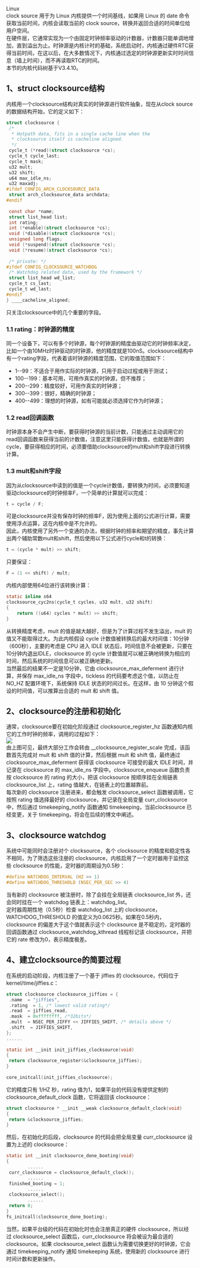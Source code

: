 Linux<br />clock source 用于为 Linux 内核提供一个时间基线，如果用 Linux 的 date 命令获取当前时间，内核会读取当前的 clock source，转换并返回合适的时间单位给用户空间。<br />在硬件层，它通常实现为一个由固定时钟频率驱动的计数器，计数器只能单调地增加，直到溢出为止。时钟源是内核计时的基础，系统启动时，内核通过硬件RTC获得当前时间，在这以后，在大多数情况下，内核通过选定的时钟源更新实时时间信息（墙上时间），而不再读取RTC的时间。<br />本节的内核代码树基于V3.4.10。
<a name="h9ZN7"></a>
## 1、struct clocksource结构
内核用一个clocksource结构对真实的时钟源进行软件抽象，现在从clock source的数据结构开始，它的定义如下：
```c
struct clocksource {
 /*
  * Hotpath data, fits in a single cache line when the
  * clocksource itself is cacheline aligned.
  */
 cycle_t (*read)(struct clocksource *cs);
 cycle_t cycle_last;
 cycle_t mask;
 u32 mult;
 u32 shift;
 u64 max_idle_ns;
 u32 maxadj;
#ifdef CONFIG_ARCH_CLOCKSOURCE_DATA
 struct arch_clocksource_data archdata;
#endif
 
 const char *name;
 struct list_head list;
 int rating;
 int (*enable)(struct clocksource *cs);
 void (*disable)(struct clocksource *cs);
 unsigned long flags;
 void (*suspend)(struct clocksource *cs);
 void (*resume)(struct clocksource *cs);
 
 /* private: */
#ifdef CONFIG_CLOCKSOURCE_WATCHDOG
 /* Watchdog related data, used by the framework */
 struct list_head wd_list;
 cycle_t cs_last;
 cycle_t wd_last;
#endif
} ____cacheline_aligned;
```
只关注clocksource中的几个重要的字段。
<a name="ovNZ8"></a>
### 1.1 rating：时钟源的精度
同一个设备下，可以有多个时钟源，每个时钟源的精度由驱动它的时钟频率决定，比如一个由10MHz时钟驱动的时钟源，他的精度就是100nS。clocksource结构中有一个rating字段，代表着该时钟源的精度范围，它的取值范围如下：

- 1--99：不适合于用作实际的时钟源，只用于启动过程或用于测试；
- 100--199：基本可用，可用作真实的时钟源，但不推荐；
- 200--299：精度较好，可用作真实的时钟源；
- 300--399：很好，精确的时钟源；
- 400--499：理想的时钟源，如有可能就必须选择它作为时钟源；
<a name="zx0W5"></a>
### 1.2 read回调函数
时钟源本身不会产生中断，要获得时钟源的当前计数，只能通过主动调用它的read回调函数来获得当前的计数值，注意这里只能获得计数值，也就是所谓的cycle，要获得相应的时间，必须要借助clocksource的mult和shift字段进行转换计算。
<a name="uwobl"></a>
### 1.3 mult和shift字段
因为从clocksource中读到的值是一个cycle计数值，要转换为时间，必须要知道驱动clocksource的时钟频率F，一个简单的计算就可以完成：
```c
t = cycle / F;
```
可是clocksource并没有保存时钟的频率F，因为使用上面的公式进行计算，需要使用浮点运算，这在内核中是不允许的。<br />因此，内核使用了另外一个变通的办法，根据时钟的频率和期望的精度，事先计算出两个辅助常数mult和shift，然后使用以下公式进行cycle和t的转换：
```c
t = (cycle * mult) >> shift;
```
只要保证：
```c
F = (1 << shift) / mult;
```
内核内部使用64位进行该转换计算：
```c
static inline s64 
clocksource_cyc2ns(cycle_t cycles, u32 mult, u32 shift)
{
    return ((u64) cycles * mult) >> shift;
}
```
从转换精度考虑，mult 的值是越大越好，但是为了计算过程不发生溢出，mult 的值又不能取得过大。为此内核假设 cycle 计数值被转换后的最大时间值：10分钟（600秒），主要的考虑是 CPU 进入 IDLE 状态后，时间信息不会被更新，只要在10分钟内退出IDLE，clocksource 的 cycle 计数值就可以被正确地转换为相应的时间，然后系统的时间信息可以被正确地更新。<br />当然最后的结果不一定是10分钟，它由 clocksource_max_deferment 进行计算，并保存 max_idle_ns 字段中，tickless 的代码要考虑这个值，以防止在 NO_HZ 配置环境下，系统保持 IDLE 状态的时间过长。在这样，由 10 分钟这个假设的时间值，可以推算出合适的 mult 和 shift 值。
<a name="MMUcT"></a>
## 2、clocksource的注册和初始化
通常，clocksource要在初始化阶段通过 clocksource_register_hz 函数通知内核它的工作时钟的频率，调用的过程如下：<br />![](https://cdn.nlark.com/yuque/0/2022/png/396745/1672018268736-39af49b2-eba4-4fb2-ad28-c33ac7332a5f.png#averageHue=%23f7f6f4&clientId=u0982e2af-e537-4&from=paste&id=ue6f65a7a&originHeight=616&originWidth=1080&originalType=url&ratio=1&rotation=0&showTitle=false&status=done&style=none&taskId=ue53496cb-e743-48da-9549-537cd29b1cf&title=)<br />由上图可见，最终大部分工作会转由 __clocksource_register_scale 完成，该函数首先完成对 mult 和 shift 值的计算，然后根据 mult 和 shift 值，最终通过 clocksource_max_deferment 获得该 clocksource 可接受的最大 IDLE 时间，并记录在 clocksource 的 max_idle_ns 字段中。clocksource_enqueue 函数负责按 clocksource 的 rating 的大小，把该 clocksource 按顺序挂在全局链表 clocksource_list 上，rating 值越大，在链表上的位置越靠前。<br />每次新的 clocksource 注册进来，都会触发 clocksource_select 函数被调用，它按照 rating 值选择最好的 clocksource，并记录在全局变量 curr_clocksource 中，然后通过 timekeeping_notify 函数通知 timekeeping，当前clocksource 已经变更，关于 timekeeping，将会在后续的博文中阐述。
<a name="WYfyd"></a>
## 3、clocksource watchdog
系统中可能同时会注册对个 clocksource，各个 clocksource 的精度和稳定性各不相同，为了筛选这些注册的 clocksource，内核启用了一个定时器用于监控这些 clocksource 的性能，定时器的周期设为0.5秒：
```c
#define WATCHDOG_INTERVAL (HZ >> 1)
#define WATCHDOG_THRESHOLD (NSEC_PER_SEC >> 4)
```
当有新的 clocksource 被注册时，除了会挂在全局链表 clocksource_list 外，还会同时挂在一个 watchdog 链表上：watchdog_list。<br />定时器周期性地（0.5秒）检查 watchdog_list 上的 clocksource，WATCHDOG_THRESHOLD 的值定义为0.0625秒。如果在0.5秒内，clocksource 的偏差大于这个值就表示这个 clocksource 是不稳定的，定时器的回调函数通过 clocksource_watchdog_kthread 线程标记该 clocksource，并把它的 rate 修改为0，表示精度极差。
<a name="CNOFR"></a>
## 4、建立clocksource的简要过程
在系统的启动阶段，内核注册了一个基于 jiffies 的 clocksource，代码位于 kernel/time/jiffies.c：
```c
struct clocksource clocksource_jiffies = {
 .name  = "jiffies",
 .rating  = 1, /* lowest valid rating*/
 .read  = jiffies_read,
 .mask  = 0xffffffff, /*32bits*/
 .mult  = NSEC_PER_JIFFY << JIFFIES_SHIFT, /* details above */
 .shift  = JIFFIES_SHIFT,
};
......
 
static int __init init_jiffies_clocksource(void)
{
 return clocksource_register(&clocksource_jiffies);
}
 
core_initcall(init_jiffies_clocksource);
```
它的精度只有 1/HZ 秒，rating 值为1，如果平台的代码没有提供定制的 clocksource_default_clock 函数，它将返回该 clocksource：
```c
struct clocksource * __init __weak clocksource_default_clock(void)
{
 return &clocksource_jiffies;
}
```
然后，在初始化的后段，clocksource 的代码会把全局变量 curr_clocksource 设置为上述的 clocksource：
```c
static int __init clocksource_done_booting(void)
{
        ......
 curr_clocksource = clocksource_default_clock();
        ......
 finished_booting = 1;
        ......
 clocksource_select();
        ......
 return 0;
}
fs_initcall(clocksource_done_booting);
```
当然，如果平台级的代码在初始化时也会注册真正的硬件 clocksource，所以经过 clocksource_select 函数后，curr_clocksource 将会被设为最合适的 clocksource。如果 clocksource_select 函数认为需要切换更好的时钟源，它会通过 timekeeping_notify 通知 timekeeping 系统，使用新的 clocksource 进行时间计数和更新操作。
